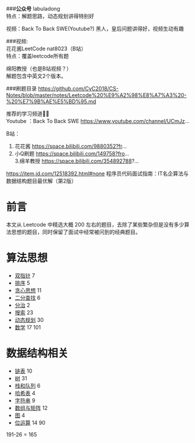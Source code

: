 ###**公众号**
labuladong  
特点：解题思路，动态规划讲得特别好

视频：Back To Back SWE(Youtube?)
黑人，皇后问题讲得好，视频生动有趣

###视频:  
花花酱LeetCode      nat8023（B站）  
特点：覆盖leetcode所有题

绵阳教授（也是B站视频？）  
解题包含中英文2个版本。

###刷题目录
https://github.com/CyC2018/CS-Notes/blob/master/notes/Leetcode%20%E9%A2%98%E8%A7%A3%20-%20%E7%9B%AE%E5%BD%95.md

推荐的学习频道👍🏻   
Youtube ：Back To Back SWE
https://www.youtube.com/channel/UCmJz...

B站：
1. 花花酱
https://space.bilibili.com/9880352?fr...
2. 小Q刷题
https://space.bilibili.com/149758?fro...  
3.绵羊教授
https://space.bilibili.com/354892788?...

https://item.jd.com/12518392.html#none
程序员代码面试指南：IT名企算法与数据结构题目最优解（第2版）




# 前言

本文从 Leetcode 中精选大概 200 左右的题目，去除了某些繁杂但是没有多少算法思想的题目，同时保留了面试中经常被问到的经典题目。

# 算法思想

- [双指针](Leetcode%20题解%20-%20双指针.md) 7
- [排序](Leetcode%20题解%20-%20排序.md) 5
- [贪心思想](Leetcode%20题解%20-%20贪心思想.md) 11
- [二分查找](Leetcode%20题解%20-%20二分查找.md) 6
- [分治](Leetcode%20题解%20-%20分治.md) 2
- [搜索](Leetcode%20题解%20-%20搜索.md) 23
- [动态规划](Leetcode%20题解%20-%20动态规划.md) 30
- [数学](Leetcode%20题解%20-%20数学.md) 17
101
# 数据结构相关

- [链表](Leetcode%20题解%20-%20链表.md) 10 
- [树](Leetcode%20题解%20-%20树.md) 31
- [栈和队列](Leetcode%20题解%20-%20栈和队列.md) 6
- [哈希表](Leetcode%20题解%20-%20哈希表.md) 4
- [字符串](Leetcode%20题解%20-%20字符串.md) 9
- [数组与矩阵](Leetcode%20题解%20-%20数组与矩阵.md) 12
- [图](Leetcode%20题解%20-%20图.md) 4
- [位运算](Leetcode%20题解%20-%20位运算.md) 14
90

191-26 = 165